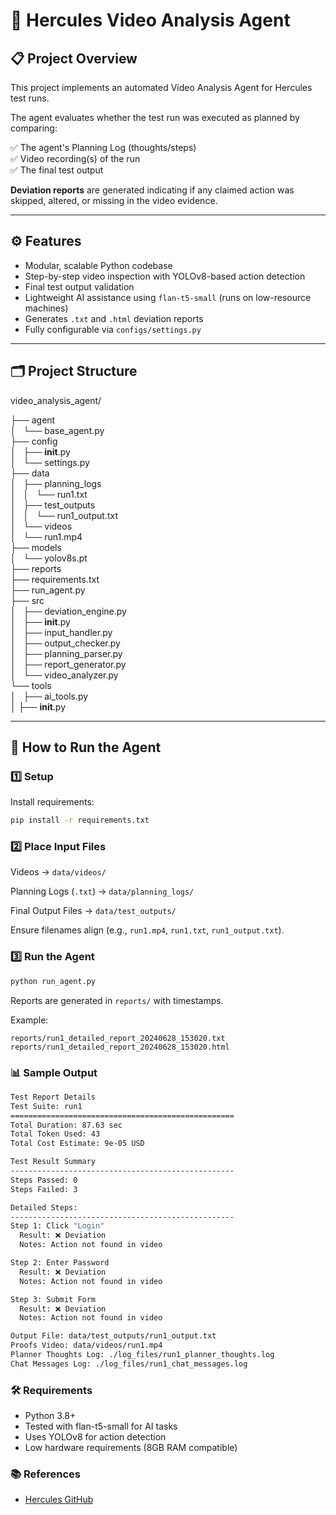 # 🎥 Hercules Video Analysis Agent

## 📋 Project Overview

This project implements an automated Video Analysis Agent for Hercules test runs.

The agent evaluates whether the test run was executed as planned by comparing:

✅ The agent's Planning Log (thoughts/steps)  
✅ Video recording(s) of the run  
✅ The final test output  

**Deviation reports** are generated indicating if any claimed action was skipped, altered, or missing in the video evidence.

---

## ⚙️ Features

- Modular, scalable Python codebase  
- Step-by-step video inspection with YOLOv8-based action detection  
- Final test output validation  
- Lightweight AI assistance using `flan-t5-small` (runs on low-resource machines)  
- Generates `.txt` and `.html` deviation reports  
- Fully configurable via `configs/settings.py`  

---

## 🗂️ Project Structure

video_analysis_agent/

├── agent\
│   └── base_agent.py\
├── config\
│   ├── __init__.py\
│   └── settings.py\
├── data\
│   ├── planning_logs\
│   │   └── run1.txt\
│   ├── test_outputs\
│   │   └── run1_output.txt\
│   └── videos\
│       └── run1.mp4\
├── models\
│   └── yolov8s.pt\
├── reports\
├── requirements.txt\
├── run_agent.py\
├── src\
│   ├── deviation_engine.py\
│   ├── __init__.py\
│   ├── input_handler.py\
│   ├── output_checker.py\
│   ├── planning_parser.py\
│   ├── report_generator.py\
│   └── video_analyzer.py\
└── tools\
│   ├── ai_tools.py\
│    ├── __init__.py

---
## 🚀 How to Run the Agent

### 1️⃣ Setup

Install requirements:

```bash
pip install -r requirements.txt
```

### 2️⃣ Place Input Files
Videos → `data/videos/`

Planning Logs (`.txt`) → `data/planning_logs/`

Final Output Files → `data/test_outputs/`

Ensure filenames align (e.g., `run1.mp4`, `run1.txt`, `run1_output.txt`).


### 3️⃣ Run the Agent

```bash
python run_agent.py
```

Reports are generated in `reports/` with timestamps.

Example:

`reports/run1_detailed_report_20240628_153020.txt` \
`reports/run1_detailed_report_20240628_153020.html`

### 📊 Sample Output

```bash
Test Report Details
Test Suite: run1
==================================================
Total Duration: 87.63 sec
Total Token Used: 43
Total Cost Estimate: 9e-05 USD

Test Result Summary
--------------------------------------------------
Steps Passed: 0
Steps Failed: 3

Detailed Steps:
--------------------------------------------------
Step 1: ﻿Click "Login"
  Result: ❌ Deviation
  Notes: Action not found in video

Step 2: Enter Password
  Result: ❌ Deviation
  Notes: Action not found in video

Step 3: Submit Form
  Result: ❌ Deviation
  Notes: Action not found in video

Output File: data/test_outputs/run1_output.txt
Proofs Video: data/videos/run1.mp4
Planner Thoughts Log: ./log_files/run1_planner_thoughts.log
Chat Messages Log: ./log_files/run1_chat_messages.log
```

### 🛠 Requirements
- Python 3.8+
- Tested with flan-t5-small for AI tasks
- Uses YOLOv8 for action detection
- Low hardware requirements (8GB RAM compatible)

### 📚 References
- [Hercules GitHub](https://github.com/test-zeus-ai/testzeus-hercules)



